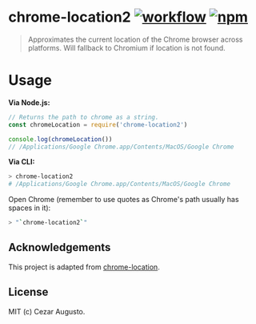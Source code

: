 [action-image]: https://github.com/cezaraugusto/chrome-location2/workflows/CI/badge.svg
[action-url]: https://github.com/cezaraugusto/chrome-location2/actions?query=workflow%3ACI
[npm-image]: https://img.shields.io/npm/v/chrome-location2.svg
[npm-url]: https://npmjs.org/package/chrome-location2

# chrome-location2 [![workflow][action-image]][action-url] [![npm][npm-image]][npm-url]

> Approximates the current location of the Chrome browser across platforms. Will fallback to Chromium if location is not found.

# Usage

**Via Node.js:**

```js
// Returns the path to chrome as a string.
const chromeLocation = require('chrome-location2')

console.log(chromeLocation())
// /Applications/Google Chrome.app/Contents/MacOS/Google Chrome
```

**Via CLI:**

```bash
> chrome-location2
# /Applications/Google Chrome.app/Contents/MacOS/Google Chrome
```

Open Chrome (remember to use quotes as Chrome's path usually has spaces in it):

```bash
> "`chrome-location2`"
```

## Acknowledgements

This project is adapted from [chrome-location](http://github.com/hughsk/chrome-location).

## License

MIT (c) Cezar Augusto.
